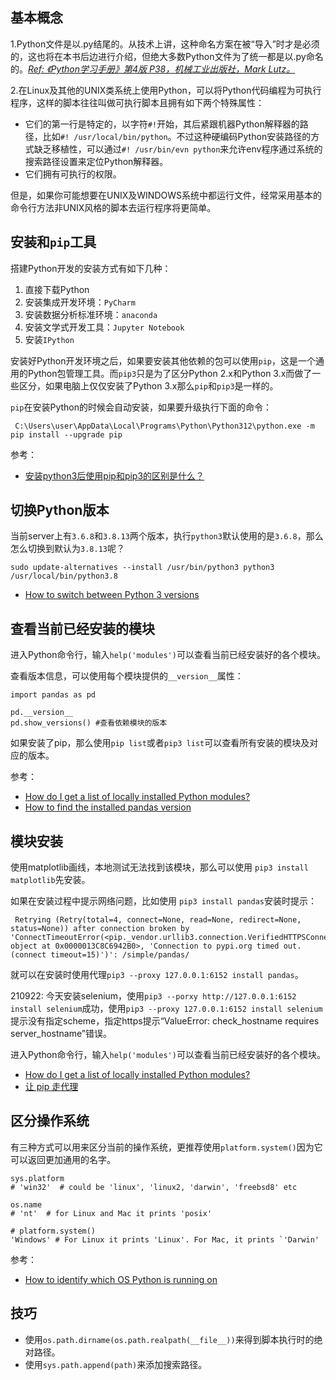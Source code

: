 ## 基本概念

1.Python文件是以.py结尾的。从技术上讲，这种命名方案在被“导入”时才是必须的，这也将在本书后边进行介绍，但绝大多数Python文件为了统一都是以.py命名的。[*Ref: 《Python学习手册》第4版 P38，机械工业出版社，Mark Lutz。*]()

2.在Linux及其他的UNIX类系统上使用Python，可以将Python代码编程为可执行程序，这样的脚本往往叫做可执行脚本且拥有如下两个特殊属性：

- 它们的第一行是特定的，以字符`#!`开始，其后紧跟机器Python解释器的路径，比如`#! /usr/local/bin/python`。不过这种硬编码Python安装路径的方式缺乏移植性，可以通过`#! /usr/bin/evn python`来允许env程序通过系统的搜索路径设置来定位Python解释器。
- 它们拥有可执行的权限。

但是，如果你可能想要在UNIX及WINDOWS系统中都运行文件，经常采用基本的命令行方法非UNIX风格的脚本去运行程序将更简单。


## 安装和`pip`工具

搭建Python开发的安装方式有如下几种：

1. 直接下载Python
2. 安装集成开发环境：`PyCharm`
3. 安装数据分析标准环境：`anaconda`
4. 安装文学式开发工具：`Jupyter Notebook`
5. 安装`IPython`

安装好Python开发环境之后，如果要安装其他依赖的包可以使用`pip`，这是一个通用的Python包管理工具。而`pip3`只是为了区分Python 2.x和Python 3.x而做了一些区分，如果电脑上仅仅安装了Python 3.x那么`pip`和`pip3`是一样的。

`pip`在安装Python的时候会自动安装，如果要升级执行下面的命令：

```
 C:\Users\user\AppData\Local\Programs\Python\Python312\python.exe -m pip install --upgrade pip
```

参考：

- [安装python3后使用pip和pip3的区别是什么？](https://www.cnblogs.com/yymn/p/9353518.html)


## 切换Python版本

当前server上有`3.6.8`和`3.8.13`两个版本，执行`python3`默认使用的是`3.6.8`，那么怎么切换到默认为`3.8.13`呢？

```
sudo update-alternatives --install /usr/bin/python3 python3 /usr/local/bin/python3.8
```

- [How to switch between Python 3 versions](https://dev.to/alfchee/how-to-switch-between-python-3-versions-5gh6)


## 查看当前已经安装的模块

进入Python命令行，输入`help('modules')`可以查看当前已经安装好的各个模块。

查看版本信息，可以使用每个模块提供的`__version__`属性：

```
import pandas as pd

pd.__version__
pd.show_versions() #查看依赖模块的版本
```

如果安装了pip，那么使用`pip list`或者`pip3 list`可以查看所有安装的模块及对应的版本。

参考：

- [How do I get a list of locally installed Python modules?](https://stackoverflow.com/questions/739993/how-do-i-get-a-list-of-locally-installed-python-modules)
- [How to find the installed pandas version](https://stackoverflow.com/questions/20612645/how-to-find-the-installed-pandas-version)


## 模块安装

使用matplotlib画线，本地测试无法找到该模块，那么可以使用 `pip3 install matplotlib`先安装。

如果在安装过程中提示网络问题，比如使用 `pip3 install pandas`安装时提示：

```
 Retrying (Retry(total=4, connect=None, read=None, redirect=None, status=None)) after connection broken by 'ConnectTimeoutError(<pip._vendor.urllib3.connection.VerifiedHTTPSConnection object at 0x0000013C8C6942B0>, 'Connection to pypi.org timed out. (connect timeout=15)')': /simple/pandas/
```

就可以在安装时使用代理`pip3 --proxy 127.0.0.1:6152 install pandas`。

210922: 今天安装selenium，使用`pip3 --porxy http://127.0.0.1:6152 install selenium`成功，使用`pip3 --proxy 127.0.0.1:6152 install selenium`提示没有指定scheme，指定https提示“ValueError: check_hostname requires server_hostname”错误。

进入Python命令行，输入`help('modules')`可以查看当前已经安装好的各个模块。


- [How do I get a list of locally installed Python modules?](https://stackoverflow.com/questions/739993/how-do-i-get-a-list-of-locally-installed-python-modules)
- [让 pip 走代理](https://www.logcg.com/archives/1914.html)


## 区分操作系统

有三种方式可以用来区分当前的操作系统，更推荐使用`platform.system()`因为它可以返回更加通用的名字。

```
sys.platform
# 'win32'  # could be 'linux', 'linux2, 'darwin', 'freebsd8' etc

os.name
# 'nt'  # for Linux and Mac it prints 'posix'

# platform.system()
'Windows' # For Linux it prints 'Linux'. For Mac, it prints `'Darwin'
```

参考：

- [How to identify which OS Python is running on](https://stackoverflow.com/questions/1854/how-to-identify-which-os-python-is-running-on/58071295)


## 技巧

- 使用`os.path.dirname(os.path.realpath(__file__))`来得到脚本执行时的绝对路径。
- 使用`sys.path.append(path)`来添加搜索路径。


